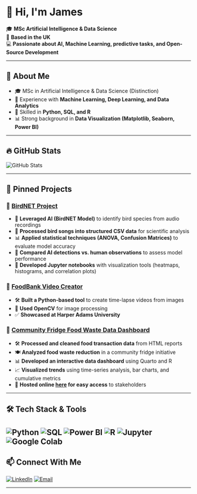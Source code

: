 # 👋 Hi, I'm James

🎓 **MSc Artificial Intelligence & Data Science**  
📍 **Based in the UK**  
💻 **Passionate about AI, Machine Learning, predictive tasks, and Open-Source Development**  

---

## 🚀 **About Me**
- 🎓 MSc in Artificial Intelligence & Data Science (Distinction)
- 🤖 Experience with **Machine Learning, Deep Learning, and Data Analytics**
- 💾 Skilled in **Python, SQL, and R**
- 📊 Strong background in **Data Visualization (Matplotlib, Seaborn, Power BI)**

---

## 🔥 **GitHub Stats**
![GitHub Stats](https://github-readme-stats.vercel.app/api?username=Jamess200&show_icons=true&theme=tokyonight)

---

## 📌 **Pinned Projects**

### 🔹 [BirdNET Project](https://github.com/Jamess200/BirdnetProject)
- 🧠 **Leveraged AI (BirdNET Model)** to identify bird species from audio recordings
- 🎵 **Processed bird songs into structured CSV data** for scientific analysis
- 📊 **Applied statistical techniques (ANOVA, Confusion Matrices)** to evaluate model accuracy
- 🔬 **Compared AI detections vs. human observations** to assess model performance
- 🚀 **Developed Jupyter notebooks** with visualization tools (heatmaps, histograms, and correlation plots)

### 🔹 [FoodBank Video Creator](https://github.com/Jamess200/FoodBank)
- 🛠 **Built a Python-based tool** to create time-lapse videos from images
- 🎥 **Used OpenCV** for image processing
- ✅ **Showcased at Harper Adams University**

### 🔹 [Community Fridge Food Waste Data Dashboard](https://github.com/HAUCommunityFridge/James_FoodWasteData)
- 🛠 **Processed and cleaned food transaction data** from HTML reports
- 🍽️ **Analyzed food waste reduction** in a community fridge initiative
- 📊 **Developed an interactive data dashboard** using Quarto and R
- 📈 **Visualized trends** using time-series analysis, bar charts, and cumulative metrics
- 🔗 **Hosted online [here](https://haucommunityfridge.github.io/James_FoodWasteData/FoodWasteDataDashboard.html)
for easy access** to stakeholders

---

## 🛠 **Tech Stack & Tools**
![Python](https://img.shields.io/badge/Python-3776AB?style=for-the-badge&logo=python&logoColor=white)
![SQL](https://img.shields.io/badge/SQL-CC2927?style=for-the-badge&logo=microsoftsqlserver&logoColor=white)
![Power BI](https://img.shields.io/badge/Power%20BI-F2C811?style=for-the-badge&logo=powerbi&logoColor=black)
![R](https://img.shields.io/badge/R-276DC3?style=for-the-badge&logo=r&logoColor=white)
![Jupyter](https://img.shields.io/badge/Jupyter-F37626?style=for-the-badge&logo=jupyter&logoColor=white)
![Google Colab](https://img.shields.io/badge/Google%20Colab-F9AB00?style=for-the-badge&logo=googlecolab&logoColor=black)
---

## 📫 **Connect With Me**
[![LinkedIn](https://img.shields.io/badge/LinkedIn-0A66C2?style=for-the-badge&logo=linkedin&logoColor=white)](https://www.linkedin.com/in/james-simmill-a2459a194/)
[![Email](https://img.shields.io/badge/Email-D14836?style=for-the-badge&logo=gmail&logoColor=white)](mailto:jamiepsimmill@icloud.com)

---

